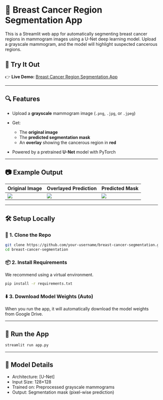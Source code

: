 # 🧬 Breast Cancer Region Segmentation App

This is a Streamlit web app for automatically segmenting breast cancer regions in mammogram images using a U-Net deep learning model.
Upload a grayscale mammogram, and the model will highlight suspected cancerous regions.

## 🚀 Try It Out

👉 **Live Demo:** [Breast Cancer Region Segmentation App](https://breastcancersegmentation-zjzr9mkmtawffblusmfhtp.streamlit.app/)

---

## 🔍 Features

* Upload a **grayscale** mammogram image (`.png`, `.jpg`, or `.jpeg`)
* Get:

  * The **original image**
  * The **predicted segmentation mask**
  * An **overlay** showing the cancerous region in **red**
* Powered by a pretrained **U-Net** model with PyTorch

---

## 📷 Example Output

| Original Image                | Overlayed Prediction         | Predicted Mask            |
| ----------------------------- | ---------------------------- | ------------------------- |
| ![](docs/sample-original.png) | ![](docs/sample-overlay.png) | ![](docs/sample-mask.png) |

---

## 🛠️ Setup Locally

### 🔧 1. Clone the Repo

```bash
git clone https://github.com/your-username/breast-cancer-segmentation.git
cd breast-cancer-segmentation
```

### 📦 2. Install Requirements

We recommend using a virtual environment.

```bash
pip install -r requirements.txt
```

### ⬇️ 3. Download Model Weights (Auto)

When you run the app, it will automatically download the model weights from Google Drive.

---

## 🚀 Run the App

```bash
streamlit run app.py
```

---

## 🧠 Model Details

* Architecture: [U-Net]
* Input Size: 128×128
* Trained on: Preprocessed grayscale mammograms
* Output: Segmentation mask (pixel-wise prediction)



